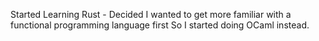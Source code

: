 Started Learning Rust - Decided I wanted to get more familiar with a functional programming language first
So I started doing OCaml instead.
